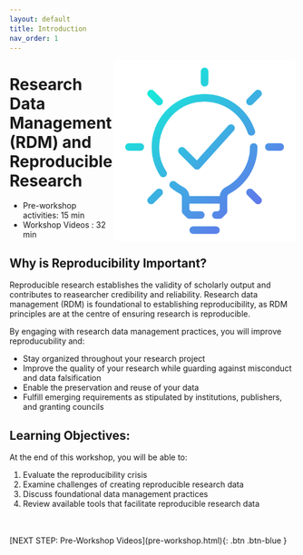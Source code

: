 ```yaml
---
layout: default
title: Introduction 
nav_order: 1
---
```

<img src="images/idea.png" style="float:right;width:320px;height:320px;"> 

# Research Data Management (RDM) and Reproducible Research

- Pre-workshop activities: 15 min 
- Workshop Videos : 32 min

## Why is Reproducibility Important? 

Reproducible research establishes the validity of scholarly output and contributes to reasearcher credibility and reliability. Research data management (RDM) is foundational to establishing reproducibility, as RDM principles are at the centre of ensuring research is reproducible. 

By engaging with research data management practices, you will improve reproducubility and:
- Stay organized throughout your research project
- Improve the quality of your research while guarding against misconduct and data falsification
- Enable the preservation and reuse of your data
- Fulfill emerging requirements as stipulated by institutions, publishers, and granting councils

## Learning Objectives:

At the end of this workshop, you will be able to:

1. Evaluate the reproducibility crisis
2. Examine challenges of creating reproducible research data
3. Discuss foundational data management practices 
4. Review available tools that facilitate reproducible research data
<br> 
<br> 
[NEXT STEP: Pre-Workshop Videos](pre-workshop.html){: .btn .btn-blue }

